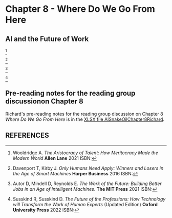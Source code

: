 # Chapter 8 - Where Do We Go From Here

## AI and the Future of Work

[^TheAristocracyOfTalent]

[^OnlyHumansNeedApply]

[^TheWorkOfTheFuture]

[^TheFutureOfTheProfessions]

## Pre-reading notes for the reading group discussionon Chapter 8

Richard's pre-reading notes for the reading group discussion on Chapter 8 _Where Do We Go From Here_ is in the [XLSX file AISnakeOilChapter8Richard](AISnakeOilChapter8Richard.xlsx).

## REFERENCES

[^TheAristocracyOfTalent]:
    Wooldridge A. _The Aristocracy of Talent: How Meritocracy Made the Modern World_ **Allen Lane** 2021 ISBN:

[^OnlyHumansNeedApply]:
    Davenport T, Kirby J. _Only Humans Need Apply: Winners and Losers in the Age of Smart Machines_ **Harper Business** 2016 ISBN:

[^TheWorkOfTheFuture]:
    Autor D, Mindell D, Reynolds E. _The Work of the Future: Building Better Jobs in an Age of Intelligent Machines_. **The MIT Press** 2021 ISBN: 
	
[^TheFutureOfTheProfessions]:
    Susskind R, Susskind D. _The Future of the Professions: How Technology will Transform the Work of Human Experts_ (Updated Edition) **Oxford University Press** 2022 ISBN:  
